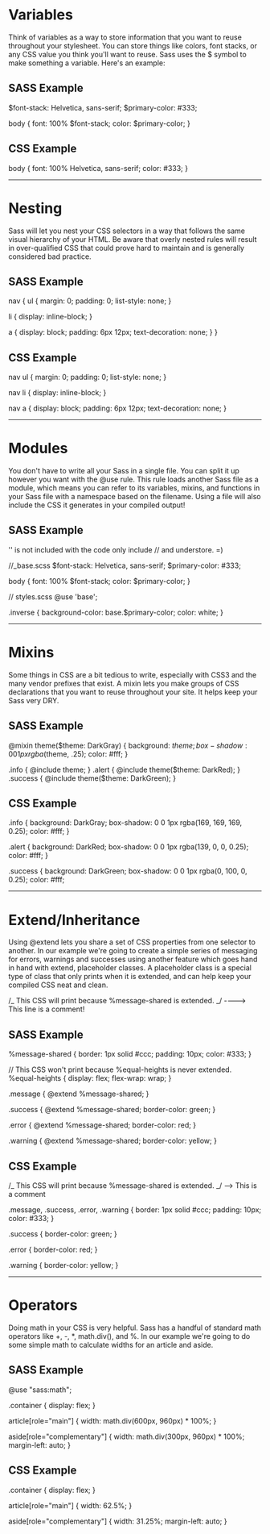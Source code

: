 # Variables

Think of variables as a way to store information that you want to reuse throughout your stylesheet. You can store things like colors, font stacks, or any CSS value you think you'll want to reuse. Sass uses the $ symbol to make something a variable. Here's an example:

## SASS Example

$font-stack: Helvetica, sans-serif;
$primary-color: #333;

body {
font: 100% $font-stack;
color: $primary-color;
}

## CSS Example

body {
font: 100% Helvetica, sans-serif;
color: #333;
}

---

# Nesting

Sass will let you nest your CSS selectors in a way that follows the same visual hierarchy of your HTML. Be aware that overly nested rules will result in over-qualified CSS that could prove hard to maintain and is generally considered bad practice.

## SASS Example

nav {
ul {
margin: 0;
padding: 0;
list-style: none;
}

li { display: inline-block;
}

a {
display: block;
padding: 6px 12px;
text-decoration: none;
}
}

## CSS Example

nav ul {
margin: 0;
padding: 0;
list-style: none;
}

nav li {
display: inline-block;
}

nav a {
display: block;
padding: 6px 12px;
text-decoration: none;
}

---

# Modules

You don't have to write all your Sass in a single file. You can split it up however you want with the @use rule. This rule loads another Sass file as a module, which means you can refer to its variables, mixins, and functions in your Sass file with a namespace based on the filename. Using a file will also include the CSS it generates in your compiled output!

## SASS Example

'\' is not included with the code only include // and understore. =)

//\_base.scss
$font-stack: Helvetica, sans-serif;
$primary-color: #333;

body {
font: 100% $font-stack;
color: $primary-color;
}

// styles.scss
@use 'base';

.inverse {
background-color: base.$primary-color;
color: white;
}

---

# Mixins

Some things in CSS are a bit tedious to write, especially with CSS3 and the many vendor prefixes that exist. A mixin lets you make groups of CSS declarations that you want to reuse throughout your site. It helps keep your Sass very DRY.

## SASS Example

@mixin theme($theme: DarkGray) {
  background: $theme;
  box-shadow: 0 0 1px rgba($theme, .25);
color: #fff;
}

.info {
@include theme;
}
.alert {
@include theme($theme: DarkRed);
}
.success {
  @include theme($theme: DarkGreen);
}

## CSS Example

.info {
background: DarkGray;
box-shadow: 0 0 1px rgba(169, 169, 169, 0.25);
color: #fff;
}

.alert {
background: DarkRed;
box-shadow: 0 0 1px rgba(139, 0, 0, 0.25);
color: #fff;
}

.success {
background: DarkGreen;
box-shadow: 0 0 1px rgba(0, 100, 0, 0.25);
color: #fff;

---

# Extend/Inheritance

Using @extend lets you share a set of CSS properties from one selector to another. In our example we're going to create a simple series of messaging for errors, warnings and successes using another feature which goes hand in hand with extend, placeholder classes. A placeholder class is a special type of class that only prints when it is extended, and can help keep your compiled CSS neat and clean.

/_ This CSS will print because %message-shared is extended. _/ ----> This line is a comment!

## SASS Example

%message-shared {
border: 1px solid #ccc;
padding: 10px;
color: #333;
}

// This CSS won't print because %equal-heights is never extended.
%equal-heights {
display: flex;
flex-wrap: wrap;
}

.message {
@extend %message-shared;
}

.success {
@extend %message-shared;
border-color: green;
}

.error {
@extend %message-shared;
border-color: red;
}

.warning {
@extend %message-shared;
border-color: yellow;
}

## CSS Example

/_ This CSS will print because %message-shared is extended. _/ --> This is a comment

.message, .success, .error, .warning {
border: 1px solid #ccc;
padding: 10px;
color: #333;
}

.success {
border-color: green;
}

.error {
border-color: red;
}

.warning {
border-color: yellow;
}

---

# Operators

Doing math in your CSS is very helpful. Sass has a handful of standard math operators like +, -, \*, math.div(), and %. In our example we're going to do some simple math to calculate widths for an article and aside.

## SASS Example

@use "sass:math";

.container {
display: flex;
}

article[role="main"] {
width: math.div(600px, 960px) \* 100%;
}

aside[role="complementary"] {
width: math.div(300px, 960px) \* 100%;
margin-left: auto;
}

## CSS Example

.container {
display: flex;
}

article[role="main"] {
width: 62.5%;
}

aside[role="complementary"] {
width: 31.25%;
margin-left: auto;
}
